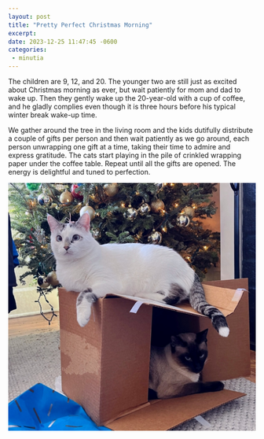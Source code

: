 ```yaml
---
layout: post
title: "Pretty Perfect Christmas Morning"
excerpt: 
date: 2023-12-25 11:47:45 -0600
categories: 
 - minutia
---
```


The children are 9, 12, and 20. The younger two are still just as excited about Christmas morning as ever, but wait patiently for mom and dad to wake up. Then they gently wake up the 20-year-old with a cup of coffee, and he gladly complies even though it is three hours before his typical winter break wake-up time.

We gather around the tree in the living room and the kids dutifully distribute a couple of gifts per person and then wait patiently as we go around, each person unwrapping one gift at a time, taking their time to admire and express gratitude. The cats start playing in the pile of crinkled wrapping paper under the coffee table. Repeat until all the gifts are opened. The energy is delightful and tuned to perfection.

![](/assets/2023/12/xmas-cats.jpg "Siamese cat in a box, white cat laying on top of box")
